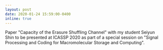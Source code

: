 ```yaml
---
layout: post
date: 2020-01-24 15:59:00-0400
inline: true
---
```



Paper "Capacity of the Erasure Shuffling Channel" with my student Seiyun Shin to be presented at ICASSP 2020 as part of a special session on "Signal Processing and Coding for Macromolecular Storage and Computing".
